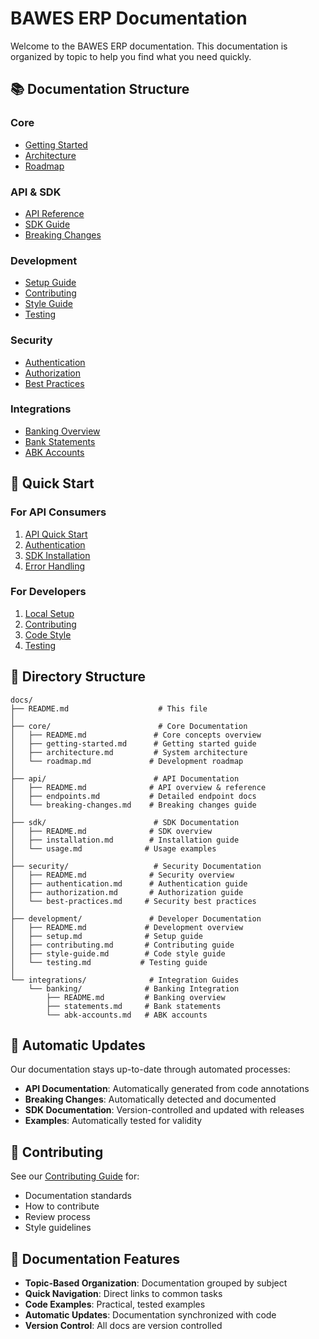# BAWES ERP Documentation

Welcome to the BAWES ERP documentation. This documentation is organized by topic to help you find what you need quickly.

## 📚 Documentation Structure

### Core
- [Getting Started](./core/getting-started.md)
- [Architecture](./core/architecture.md)
- [Roadmap](./core/roadmap.md)

### API & SDK
- [API Reference](./api/README.md)
- [SDK Guide](./sdk/README.md)
- [Breaking Changes](./api/breaking-changes.md)

### Development
- [Setup Guide](./development/README.md)
- [Contributing](./development/contributing.md)
- [Style Guide](./development/style-guide.md)
- [Testing](./development/testing.md)

### Security
- [Authentication](./security/README.md)
- [Authorization](./security/authorization.md)
- [Best Practices](./security/best-practices.md)

### Integrations
- [Banking Overview](./integrations/banking/README.md)
- [Bank Statements](./integrations/banking/statements.md)
- [ABK Accounts](./integrations/banking/abk-accounts.md)

## 🚀 Quick Start

### For API Consumers
1. [API Quick Start](./api/README.md#quick-start)
2. [Authentication](./security/README.md#getting-started)
3. [SDK Installation](./sdk/README.md#installation)
4. [Error Handling](./api/README.md#error-handling)

### For Developers
1. [Local Setup](./development/README.md#setup)
2. [Contributing](./development/contributing.md)
3. [Code Style](./development/style-guide.md)
4. [Testing](./development/testing.md)

## 📁 Directory Structure
```
docs/
├── README.md                    # This file
│
├── core/                        # Core Documentation
│   ├── README.md               # Core concepts overview
│   ├── getting-started.md      # Getting started guide
│   ├── architecture.md         # System architecture
│   └── roadmap.md             # Development roadmap
│
├── api/                        # API Documentation
│   ├── README.md              # API overview & reference
│   ├── endpoints.md           # Detailed endpoint docs
│   └── breaking-changes.md    # Breaking changes guide
│
├── sdk/                        # SDK Documentation
│   ├── README.md              # SDK overview
│   ├── installation.md        # Installation guide
│   └── usage.md              # Usage examples
│
├── security/                   # Security Documentation
│   ├── README.md              # Security overview
│   ├── authentication.md      # Authentication guide
│   ├── authorization.md       # Authorization guide
│   └── best-practices.md     # Security best practices
│
├── development/               # Developer Documentation
│   ├── README.md             # Development overview
│   ├── setup.md              # Setup guide
│   ├── contributing.md       # Contributing guide
│   ├── style-guide.md        # Code style guide
│   └── testing.md           # Testing guide
│
└── integrations/              # Integration Guides
    └── banking/              # Banking Integration
        ├── README.md         # Banking overview
        ├── statements.md     # Bank statements
        └── abk-accounts.md   # ABK accounts
```

## 🔄 Automatic Updates

Our documentation stays up-to-date through automated processes:

- **API Documentation**: Automatically generated from code annotations
- **Breaking Changes**: Automatically detected and documented
- **SDK Documentation**: Version-controlled and updated with releases
- **Examples**: Automatically tested for validity

## 🤝 Contributing

See our [Contributing Guide](./development/contributing.md) for:
- Documentation standards
- How to contribute
- Review process
- Style guidelines

## 📖 Documentation Features

- **Topic-Based Organization**: Documentation grouped by subject
- **Quick Navigation**: Direct links to common tasks
- **Code Examples**: Practical, tested examples
- **Automatic Updates**: Documentation synchronized with code
- **Version Control**: All docs are version controlled
